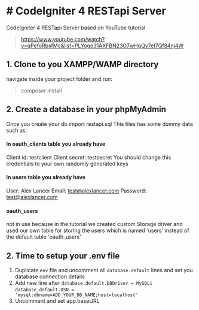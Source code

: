 # # CodeIgniter 4 RESTapi Server
CodeIgniter 4 RESTapi Server based on YouTube tutorial 
> https://www.youtube.com/watch?v=qPefoRbsfMc&list=PLYogo31AXFBN23O7wHgQv7eI7Qf84nj4W

## 1. Clone to you XAMPP/WAMP directory
navigate inside your project folder and run:
> composer install
## 2. Create a database in your phpMyAdmin 
Once you create your db import restapi.sql 
This files has some dummy data such as:

#### In oauth_clients table you already have
Client id: testclient
Client secret: testsecret
You should change this credentials to your own randomly generated keys

#### In users table you already have
User: Alex Lancer
Email: test@alexlancer.com
Password: test@alexlancer.com

#### oauth_users
not in use because in the tutorial we created custom Storage driver and used our own table for storing the users which is named 'users' instead of the default table 'oauth_users'


## 2. Time to setup your .env file
1. Duplicate `env` file and uncomment all `database.default` lines and set you database connection details
2. Add new line after `database.default.DBDriver = MySQLi` `database.default.DSN = 'mysql:dbname=ADD_YOUR_DB_NAME;host=localhost'`
3. Uncomment and set app.baseURL


